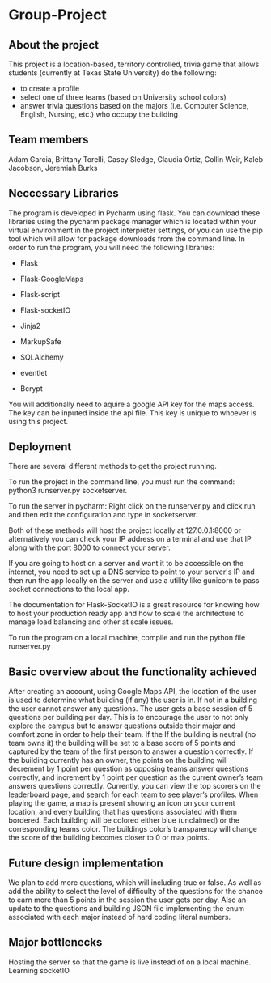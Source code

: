 # Group-Project
##	About the project

This project is a location-based, territory controlled, trivia game that allows students (currently at Texas State University) do the following: 
 * to create a profile
 * select one of three teams (based on University school colors) 
 * answer trivia questions based on the majors (i.e. Computer Science, English, Nursing, etc.) who occupy the building 

##	Team members

Adam Garcia, Brittany Torelli, Casey Sledge, Claudia Ortiz, Collin Weir, Kaleb Jacobson, Jeremiah Burks

##	Neccessary Libraries

The program is developed in Pycharm using flask. You can download these libraries using the pycharm package manager which is located within your virtual environment in the project interpreter settings, or you can use the pip tool which will allow for package downloads from the command line. In order to run the program, you will need the following libraries: 

  * Flask
  
  * Flask-GoogleMaps
  
  * Flask-script
  
  * Flask-socketIO
  
  * Jinja2
  
  * MarkupSafe
  
  * SQLAlchemy
  
  * eventlet
  
  * Bcrypt
 
You  will additionally need to aquire a google API key for the maps access. The key can be inputed inside the api file. This key is unique to whoever is using this project.

## Deployment
There are several different methods to get the project running.

To run the project in the command line, you must run the command: python3 runserver.py socketserver.

To run the server in pycharm: Right click on the runserver.py and click run and then edit the configuration and type in socketserver.

Both of these methods will host the project locally at 127.0.0.1:8000 or alternatively you can check your IP address on a terminal and use that IP along with the port 8000 to connect your server.

If you are going to host on a server and want it to be accessible on the internet, you need to set up a DNS service to point to your server's IP and then run the app locally on the server and use a utility like gunicorn to pass socket connections to the local app.

The documentation for Flask-SocketIO is a great resource for knowing how to host your production ready app and how to scale the architecture to manage load balancing and other at scale issues.

To run the program on a local machine, compile and run the python file runserver.py

##	Basic overview about the functionality achieved

After creating an account, using Google Maps API, the location of the user is used to determine what building (if any) the user is in. If not in a building the user cannot answer any questions. The user gets a base session of 5 questions per building per day. This is to encourage the user to not only explore the campus but to answer questions outside their major and comfort zone in order to help their team. If the If the building is neutral (no team owns it) the building will be set to a base score of 5 points and captured by the team of the first person to answer a question correctly. If the building currently has an owner, the points on the building will decrement by 1 point per question as opposing teams answer questions correctly, and increment by 1 point per question as the current owner’s team answers questions correctly. Currently, you can view the top scorers on the leaderboard page, and search for each team to see player’s profiles. When playing the game, a map is present showing an icon on your current location, and every building that has questions associated with them bordered. Each building will be colored either blue (unclaimed) or the corresponding teams color. The buildings color’s transparency will change the score of the building becomes closer to 0 or max points.

##	Future design implementation

We plan to add more questions, which will including true or false. As well as add the ability to select the level of difficulty of the questions for the chance to earn more than 5 points in the session the user gets per day. 
Also an update to the questions and building JSON file implementing the enum associated with each major instead of hard coding literal numbers. 

##	Major bottlenecks

Hosting the server so that the game is live instead of on a local machine. 
Learning socketIO

